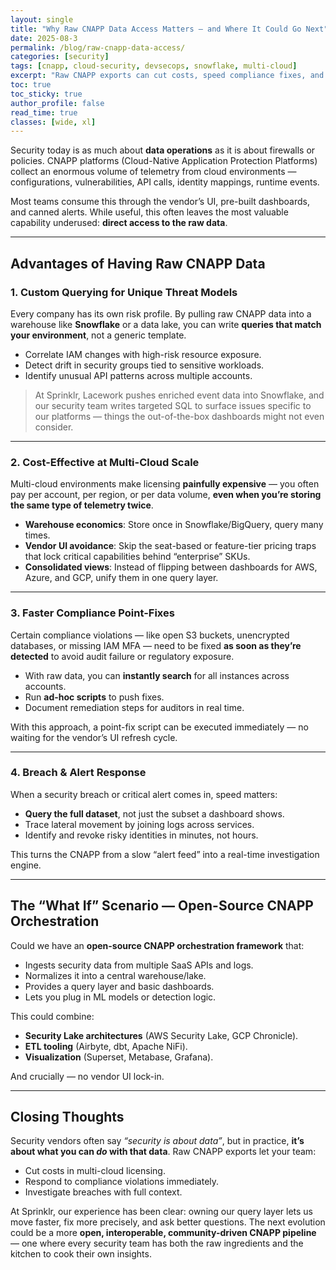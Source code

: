 ```yaml
---
layout: single
title: "Why Raw CNAPP Data Access Matters — and Where It Could Go Next"
date: 2025-08-3
permalink: /blog/raw-cnapp-data-access/
categories: [security]
tags: [cnapp, cloud-security, devsecops, snowflake, multi-cloud]
excerpt: "Raw CNAPP exports can cut costs, speed compliance fixes, and accelerate breach response — if you control the query layer."
toc: true
toc_sticky: true
author_profile: false
read_time: true
classes: [wide, xl]
---
```


Security today is as much about **data operations** as it is about firewalls or policies. CNAPP platforms (Cloud-Native Application Protection Platforms) collect an enormous volume of telemetry from cloud environments — configurations, vulnerabilities, API calls, identity mappings, runtime events.

Most teams consume this through the vendor’s UI, pre-built dashboards, and canned alerts. While useful, this often leaves the most valuable capability underused: **direct access to the raw data**.

---

## Advantages of Having Raw CNAPP Data

### 1. **Custom Querying for Unique Threat Models**

Every company has its own risk profile. By pulling raw CNAPP data into a warehouse like **Snowflake** or a data lake, you can write **queries that match your environment**, not a generic template.

* Correlate IAM changes with high-risk resource exposure.
* Detect drift in security groups tied to sensitive workloads.
* Identify unusual API patterns across multiple accounts.

> At Sprinklr, Lacework pushes enriched event data into Snowflake, and our security team writes targeted SQL to surface issues specific to our platforms — things the out-of-the-box dashboards might not even consider.

---

### 2. **Cost-Effective at Multi-Cloud Scale**

Multi-cloud environments make licensing **painfully expensive** — you often pay per account, per region, or per data volume, **even when you’re storing the same type of telemetry twice**.

* **Warehouse economics**: Store once in Snowflake/BigQuery, query many times.
* **Vendor UI avoidance**: Skip the seat-based or feature-tier pricing traps that lock critical capabilities behind “enterprise” SKUs.
* **Consolidated views**: Instead of flipping between dashboards for AWS, Azure, and GCP, unify them in one query layer.

---

### 3. **Faster Compliance Point-Fixes**

Certain compliance violations — like open S3 buckets, unencrypted databases, or missing IAM MFA — need to be fixed **as soon as they’re detected** to avoid audit failure or regulatory exposure.

* With raw data, you can **instantly search** for all instances across accounts.
* Run **ad-hoc scripts** to push fixes.
* Document remediation steps for auditors in real time.

With this approach, a point-fix script can be executed immediately — no waiting for the vendor’s UI refresh cycle.

---

### 4. **Breach & Alert Response**

When a security breach or critical alert comes in, speed matters:

* **Query the full dataset**, not just the subset a dashboard shows.
* Trace lateral movement by joining logs across services.
* Identify and revoke risky identities in minutes, not hours.

This turns the CNAPP from a slow “alert feed” into a real-time investigation engine.

---

## The “What If” Scenario — Open-Source CNAPP Orchestration

Could we have an **open-source CNAPP orchestration framework** that:

* Ingests security data from multiple SaaS APIs and logs.
* Normalizes it into a central warehouse/lake.
* Provides a query layer and basic dashboards.
* Lets you plug in ML models or detection logic.

This could combine:

* **Security Lake architectures** (AWS Security Lake, GCP Chronicle).
* **ETL tooling** (Airbyte, dbt, Apache NiFi).
* **Visualization** (Superset, Metabase, Grafana).

And crucially — no vendor UI lock-in.

---

## Closing Thoughts

Security vendors often say *“security is about data”*, but in practice, **it’s about what you can *do* with that data**. Raw CNAPP exports let your team:

* Cut costs in multi-cloud licensing.
* Respond to compliance violations immediately.
* Investigate breaches with full context.

At Sprinklr, our experience has been clear: owning our query layer lets us move faster, fix more precisely, and ask better questions. The next evolution could be a more **open, interoperable, community-driven CNAPP pipeline** — one where every security team has both the raw ingredients and the kitchen to cook their own insights.
